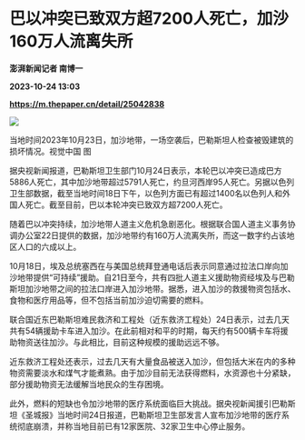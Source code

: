 # 巴以冲突已致双方超7200人死亡，加沙160万人流离失所
**澎湃新闻记者 南博一**

**2023-10-24 13:03**

**https://m.thepaper.cn/detail/25042838**

![](https://imagecloud.thepaper.cn/thepaper/image/275/449/723.jpg)

当地时间2023年10月23日，加沙地带，一场空袭后，巴勒斯坦人检查被毁建筑的损坏情况。视觉中国 图

据央视新闻报道，巴勒斯坦卫生部门10月24日表示，本轮巴以冲突已造成巴方5886人死亡，其中加沙地带超过5791人死亡，约旦河西岸95人死亡。另据以色列卫生部数据，截至当地时间18日下午，以色列方面已有超过1400名以色列人和外国人死亡。截至目前，巴以本轮冲突已致双方超7200人死亡。

随着巴以冲突持续，加沙地带人道主义危机急剧恶化。根据联合国人道主义事务协调办公室22日提供的数据，加沙地带约有160万人流离失所，而这一数字约占该地区人口的六成以上。

10月18日，埃及总统塞西在与美国总统拜登通电话后表示同意通过拉法口岸向加沙地带提供“可持续”援助。自21日至今，共有四批人道主义援助物资经埃及与巴勒斯坦加沙地带之间的拉法口岸进入加沙地带。据悉，进入加沙的救援物资包括水、食物和医疗用品等，但不包括当前加沙迫切需要的燃料。

联合国近东巴勒斯坦难民救济和工程处（近东救济工程处）24日表示，过去几天共有54辆援助卡车进入加沙。在此前相对和平的时期，每天约有500辆卡车将援助物资送往加沙。与此相比，目前这种规模的援助远远不够。

近东救济工程处还表示，过去几天有大量食品被送入加沙，但包括大米在内的多种物资需要淡水和煤气才能煮熟。由于加沙目前无法获得燃料，水资源也十分紧缺，部分援助物资无法缓解当地民众的生存困境。

此外，燃料的短缺也令加沙地带的医疗系统面临巨大挑战。据央视新闻援引巴勒斯坦《圣城报》当地时间24日报道，巴勒斯坦卫生部发言人宣布加沙地带的医疗系统彻底崩溃，并称当地目前已有12家医院、32家卫生中心停止服务。